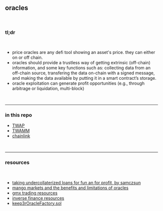 ## oracles

<br>

### tl;dr

<br>

* price oracles are any defi tool showing an asset's price. they can either on or off chain.
* oracles should provide a trustless way of getting extrinsic (off-chain) information, and some key functions such as: collecting data from an off-chain source, transfering the data on-chain with a signed message, and making the data available by putting it in a smart contract’s storage.
* oracle exploitation can generate profit opportunities (e.g., through arbitrage or liquidation, multi-block)

<br>

---

### in this repo



* [TWAP](twap.md)
* [TWAMM](twamm.md)
* [chainlink](chainlink.md)

<br>

---

### resources


<br>

* [taking undercollaterized loans for fun an for profit, by samczsun](https://samczsun.com/taking-undercollateralized-loans-for-fun-and-for-profit/)
* [mango markets and the benefits and limitations of oracles](https://blog.kaiko.com/mango-markets-and-the-benefits-and-limitations-of-oracles-753ce6d2a732)
* [gmx trading resources](https://github.com/go-outside-labs/mev-toolkit/tree/main/MEV_by_chains/MEV_on_Arbitrum/gmx)
* [inverse finance resources](https://github.com/go-outside-labs/mev-toolkit/blob/main/MEV_and_trading/protocols/inverse.md)
* [keep3rOracleFactory.sol](https://github.com/keep3r-network/keep3r.network/blob/master/contracts/Keep3rV2OracleFactory.sol)
